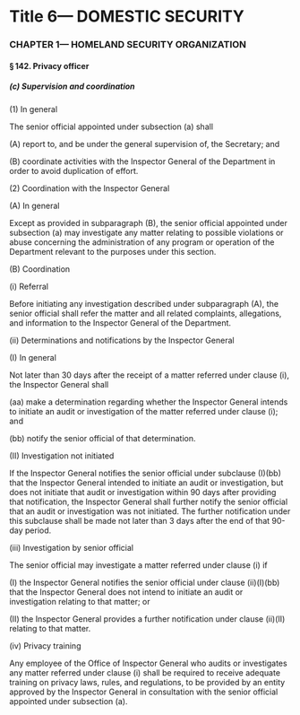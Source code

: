 
# Title 6— DOMESTIC SECURITY
### CHAPTER 1— HOMELAND SECURITY ORGANIZATION
#### § 142. Privacy officer
##### (c) Supervision and coordination

(1) In general

The senior official appointed under subsection (a) shall

(A) report to, and be under the general supervision of, the Secretary; and

(B) coordinate activities with the Inspector General of the Department in order to avoid duplication of effort.

(2) Coordination with the Inspector General

(A) In general

Except as provided in subparagraph (B), the senior official appointed under subsection (a) may investigate any matter relating to possible violations or abuse concerning the administration of any program or operation of the Department relevant to the purposes under this section.

(B) Coordination

(i) Referral

Before initiating any investigation described under subparagraph (A), the senior official shall refer the matter and all related complaints, allegations, and information to the Inspector General of the Department.

(ii) Determinations and notifications by the Inspector General

(I) In general

Not later than 30 days after the receipt of a matter referred under clause (i), the Inspector General shall

(aa) make a determination regarding whether the Inspector General intends to initiate an audit or investigation of the matter referred under clause (i); and

(bb) notify the senior official of that determination.

(II) Investigation not initiated

If the Inspector General notifies the senior official under subclause (I)(bb) that the Inspector General intended to initiate an audit or investigation, but does not initiate that audit or investigation within 90 days after providing that notification, the Inspector General shall further notify the senior official that an audit or investigation was not initiated. The further notification under this subclause shall be made not later than 3 days after the end of that 90-day period.

(iii) Investigation by senior official

The senior official may investigate a matter referred under clause (i) if

(I) the Inspector General notifies the senior official under clause (ii)(I)(bb) that the Inspector General does not intend to initiate an audit or investigation relating to that matter; or

(II) the Inspector General provides a further notification under clause (ii)(II) relating to that matter.

(iv) Privacy training

Any employee of the Office of Inspector General who audits or investigates any matter referred under clause (i) shall be required to receive adequate training on privacy laws, rules, and regulations, to be provided by an entity approved by the Inspector General in consultation with the senior official appointed under subsection (a).
